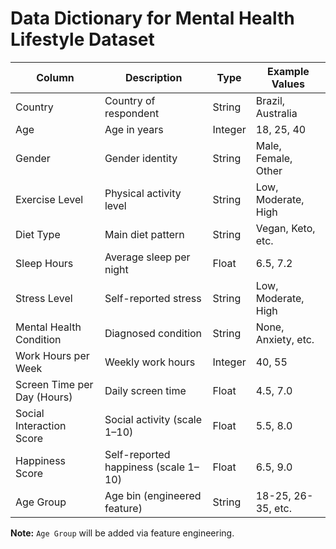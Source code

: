 # Data Dictionary for Mental Health Lifestyle Dataset

| Column                      | Description                              | Type    | Example Values         |
|-----------------------------|------------------------------------------|---------|-----------------------|
| Country                     | Country of respondent                    | String  | Brazil, Australia     |
| Age                         | Age in years                             | Integer | 18, 25, 40            |
| Gender                      | Gender identity                          | String  | Male, Female, Other   |
| Exercise Level              | Physical activity level                  | String  | Low, Moderate, High   |
| Diet Type                   | Main diet pattern                        | String  | Vegan, Keto, etc.     |
| Sleep Hours                 | Average sleep per night                  | Float   | 6.5, 7.2              |
| Stress Level                | Self-reported stress                     | String  | Low, Moderate, High   |
| Mental Health Condition     | Diagnosed condition                      | String  | None, Anxiety, etc.   |
| Work Hours per Week         | Weekly work hours                        | Integer | 40, 55                |
| Screen Time per Day (Hours) | Daily screen time                        | Float   | 4.5, 7.0              |
| Social Interaction Score    | Social activity (scale 1–10)             | Float   | 5.5, 8.0              |
| Happiness Score             | Self-reported happiness (scale 1–10)     | Float   | 6.5, 9.0              |
| Age Group                   | Age bin (engineered feature)             | String  | 18-25, 26-35, etc.    |

**Note:** `Age Group` will be added via feature engineering.
